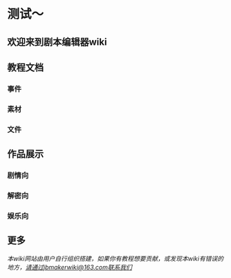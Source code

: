 # 测试～

## 欢迎来到剧本编辑器wiki

## 教程文档
### 事件
### 素材
### 文件

## 作品展示
### 剧情向
### 解密向
### 娱乐向

## 更多
*本wiki网站由用户自行组织搭建，如果你有教程想要贡献，或发现本wiki有错误的地方，请通过jbmakerwiki@163.com联系我们*
